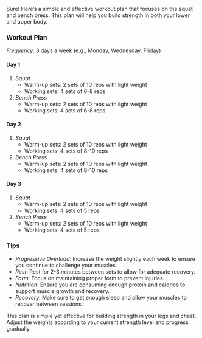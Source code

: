 Sure! Here’s a simple and effective workout plan that focuses on the squat and bench press. This plan will help you build strength in both your lower and upper body.

### Workout Plan

*Frequency*: 3 days a week (e.g., Monday, Wednesday, Friday)

#### Day 1
1. *Squat*
   - Warm-up sets: 2 sets of 10 reps with light weight
   - Working sets: 4 sets of 6-8 reps
2. *Bench Press*
   - Warm-up sets: 2 sets of 10 reps with light weight
   - Working sets: 4 sets of 6-8 reps

#### Day 2
1. *Squat*
   - Warm-up sets: 2 sets of 10 reps with light weight
   - Working sets: 4 sets of 8-10 reps
2. *Bench Press*
   - Warm-up sets: 2 sets of 10 reps with light weight
   - Working sets: 4 sets of 8-10 reps

#### Day 3
1. *Squat*
   - Warm-up sets: 2 sets of 10 reps with light weight
   - Working sets: 4 sets of 5 reps
2. *Bench Press*
   - Warm-up sets: 2 sets of 10 reps with light weight
   - Working sets: 4 sets of 5 reps

### Tips
- *Progressive Overload*: Increase the weight slightly each week to ensure you continue to challenge your muscles.
- *Rest*: Rest for 2-3 minutes between sets to allow for adequate recovery.
- *Form*: Focus on maintaining proper form to prevent injuries.
- *Nutrition*: Ensure you are consuming enough protein and calories to support muscle growth and recovery.
- *Recovery*: Make sure to get enough sleep and allow your muscles to recover between sessions.

This plan is simple yet effective for building strength in your legs and chest. Adjust the weights according to your current strength level and progress gradually.